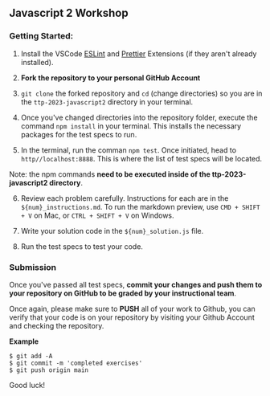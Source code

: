## Javascript 2 Workshop

### Getting Started:

1. Install the VSCode [ESLint](https://marketplace.visualstudio.com/items?itemName=dbaeumer.vscode-eslint) and [Prettier](https://marketplace.visualstudio.com/items?itemName=esbenp.prettier-vscode) Extensions (if they aren't already installed).

2. **Fork the repository to your personal GitHub Account**

3. `git clone` the forked repository and `cd` (change directories) so you are in the `ttp-2023-javascript2` directory in your terminal.

4. Once you've changed directories into the repository folder, execute the command `npm install` in your terminal. This installs the necessary packages for the test specs to run.

5. In the terminal, run the comman `npm test`. Once initiated, head to `http//localhost:8888`. This is where the list of test specs will be located.

Note: the npm commands **need to be executed inside of the ttp-2023-javascript2 directory**.

6. Review each problem carefully. Instructions for each are in the `${num}_instructions.md`. To run the markdown preview, use `CMD + SHIFT + V` on Mac, or `CTRL + SHIFT + V` on Windows.

7. Write your solution code in the `${num}_solution.js` file.

8. Run the test specs to test your code.

### Submission

Once you've passed all test specs, **commit your changes and push them to your repository on GitHub to be graded by your instructional team**.

Once again, please make sure to **PUSH** all of your work to Github, you can verify that your code is on your repository by visiting your Github Account and checking the repository.

**Example**

```
$ git add -A
$ git commit -m 'completed exercises'
$ git push origin main
```

Good luck!

